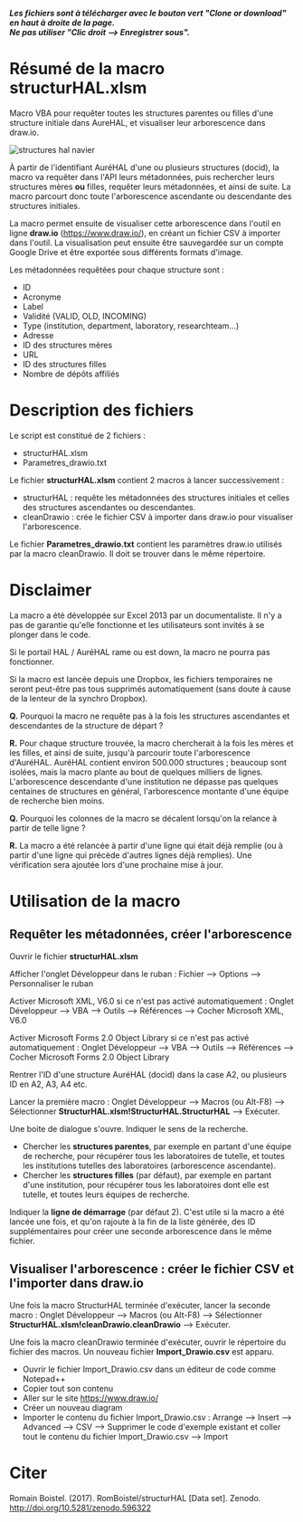 **_Les fichiers sont à télécharger avec le bouton vert "Clone or download" en haut à droite de la page.  
Ne pas utiliser "Clic droit --> Enregistrer sous"._**
# Résumé de la macro structurHAL.xlsm
Macro VBA pour requêter toutes les structures parentes ou filles d'une structure initiale dans AureHAL, et visualiser leur arborescence dans draw.io.

![structures hal navier](https://cloud.githubusercontent.com/assets/26523540/24092867/51ba6d9e-0d51-11e7-8666-962e52b44591.png)

À partir de l'identifiant AuréHAL d'une ou plusieurs structures (docid), la macro va requêter dans l'API leurs métadonnées, puis rechercher leurs structures mères **ou** filles, requêter leurs métadonnées, et ainsi de suite. La macro parcourt donc toute l'arborescence ascendante ou descendante des structures initiales.

La macro permet ensuite de visualiser cette arborescence dans l'outil en ligne **draw.io** (https://www.draw.io/), en créant un fichier CSV à importer dans l'outil. La visualisation peut ensuite être sauvegardée sur un compte Google Drive et être exportée sous différents formats d'image.

Les métadonnées requêtées pour chaque structure sont :
- ID
- Acronyme
- Label
- Validité (VALID, OLD, INCOMING)
- Type (institution, department, laboratory, researchteam...)
- Adresse
- ID des structures mères
- URL
- ID des structures filles
- Nombre de dépôts affiliés

# Description des fichiers
Le script est constitué de 2 fichiers :
- structurHAL.xlsm
- Parametres_drawio.txt

Le fichier **structurHAL.xlsm** contient 2 macros à lancer successivement :
- structurHAL : requête les métadonnées des structures initiales et celles des structures ascendantes ou descendantes.
- cleanDrawio : crée le fichier CSV à importer dans draw.io pour visualiser l'arborescence.

Le fichier **Parametres_drawio.txt** contient les paramètres draw.io utilisés par la macro cleanDrawio. Il doit se trouver dans le même répertoire.

# Disclaimer
La macro a été développée sur Excel 2013 par un documentaliste. Il n'y a pas de garantie qu'elle fonctionne et les utilisateurs sont invités à se plonger dans le code.

Si le portail HAL / AuréHAL rame ou est down, la macro ne pourra pas fonctionner.

Si la macro est lancée depuis une Dropbox, les fichiers temporaires ne seront peut-être pas tous supprimés automatiquement (sans doute à cause de la lenteur de la synchro Dropbox).

**Q.** Pourquoi la macro ne requête pas à la fois les structures ascendantes et descendantes de la structure de départ ?

**R.** Pour chaque structure trouvée, la macro chercherait à la fois les mères et les filles, et ainsi de suite, jusqu'à parcourir toute l'arborescence d'AuréHAL. AuréHAL contient environ 500.000 structures ; beaucoup sont isolées, mais la macro plante au bout de quelques milliers de lignes.  
L'arborescence descendante d'une institution ne dépasse pas quelques centaines de structures en général, l'arborescence montante d'une équipe de recherche bien moins.

**Q.** Pourquoi les colonnes de la macro se décalent lorsqu'on la relance à partir de telle ligne ?

**R.** La macro a été relancée à partir d'une ligne qui était déjà remplie (ou à partir d'une ligne qui précède d'autres lignes déjà remplies). Une vérification sera ajoutée lors d'une prochaine mise à jour.

# Utilisation de la macro
## Requêter les métadonnées, créer l'arborescence
Ouvrir le fichier **structurHAL.xlsm**

Afficher l'onglet Développeur dans le ruban : Fichier --> Options --> Personnaliser le ruban

Activer Microsoft XML, V6.0 si ce n'est pas activé automatiquement : Onglet Développeur --> VBA --> Outils --> Références --> Cocher Microsoft XML, V6.0

Activer Microsoft Forms 2.0 Object Library si ce n'est pas activé automatiquement : Onglet Développeur --> VBA --> Outils --> Références --> Cocher Microsoft Forms 2.0 Object Library

Rentrer l'ID d'une structure AuréHAL (docid) dans la case A2, ou plusieurs ID en A2, A3, A4 etc.

Lancer la première macro : Onglet Développeur --> Macros (ou Alt-F8) --> Sélectionner **StructurHAL.xlsm!StructurHAL.StructurHAL** --> Exécuter.

Une boite de dialogue s'ouvre. Indiquer le sens de la recherche.
- Chercher les **structures parentes**, par exemple en partant d'une équipe de recherche, pour récupérer tous les laboratoires de tutelle, et toutes les institutions tutelles des laboratoires (arborescence ascendante).
- Chercher les **structures filles** (par défaut), par exemple en partant d'une institution, pour récupérer tous les laboratoires dont elle est tutelle, et toutes leurs équipes de recherche.

Indiquer la **ligne de démarrage** (par défaut 2). C'est utile si la macro a été lancée une fois, et qu'on rajoute à la fin de la liste générée, des ID supplémentaires pour créer une seconde arborescence dans le même fichier.

## Visualiser l'arborescence : créer le fichier CSV et l'importer dans draw.io
Une fois la macro StructurHAL terminée d'exécuter, lancer la seconde macro :
Onglet Développeur --> Macros (ou Alt-F8) --> Sélectionner **StructurHAL.xlsm!cleanDrawio.cleanDrawio** --> Exécuter.

Une fois la macro cleanDrawio terminée d'exécuter, ouvrir le répertoire du fichier des macros. Un nouveau fichier **Import_Drawio.csv** est apparu.
- Ouvrir le fichier Import_Drawio.csv dans un éditeur de code comme Notepad++
- Copier tout son contenu
- Aller sur le site https://www.draw.io/
- Créer un nouveau diagram
- Importer le contenu du fichier Import_Drawio.csv : Arrange --> Insert --> Advanced --> CSV --> Supprimer le code d'exemple existant et coller tout le contenu du fichier Import_Drawio.csv --> Import

# Citer
Romain Boistel. (2017). RomBoistel/structurHAL [Data set]. Zenodo. http://doi.org/10.5281/zenodo.596322
